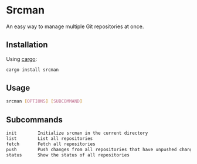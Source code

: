 # Srcman

An easy way to manage multiple Git repositories at once.

## Installation

Using [cargo](https://crates.io/):

```bash
cargo install srcman
```

## Usage

```bash
srcman [OPTIONS] [SUBCOMMAND]
```

## Subcommands

```bash
init        Initialize srcman in the current directory
list        List all repositories
fetch       Fetch all repositories
push        Push changes from all repositories that have unpushed changes
status      Show the status of all repositories
```
